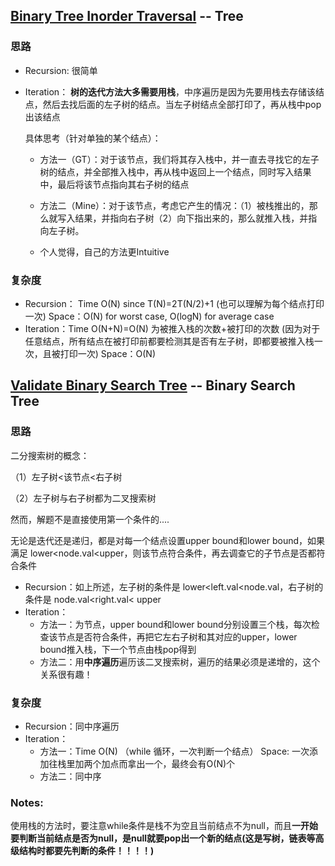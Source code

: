 ## [Binary Tree Inorder Traversal](https://leetcode.com/problems/binary-tree-inorder-traversal) -- Tree

### 思路

- Recursion: 很简单

- Iteration： **树的迭代方法大多需要用栈**，中序遍历是因为先要用栈去存储该结点，然后去找后面的左子树的结点。当左子树结点全部打印了，再从栈中pop出该结点

  具体思考（针对单独的某个结点）：

  - 方法一（GT）：对于该节点，我们将其存入栈中，并一直去寻找它的左子树的结点，并全部推入栈中，再从栈中返回上一个结点，同时写入结果中，最后将该节点指向其右子树的结点
  - 方法二（Mine）：对于该节点，考虑它产生的情况：（1）被栈推出的，那么就写入结果，并指向右子树（2）向下指出来的，那么就推入栈，并指向左子树。

  - 个人觉得，自己的方法更Intuitive

### 复杂度

- Recursion： Time O(N) since T(N)=2T(N/2)+1 (也可以理解为每个结点打印一次) Space：O(N) for worst case, O(logN) for average case
- Iteration：Time O(N+N)=O(N) 为被推入栈的次数+被打印的次数 (因为对于任意结点，所有结点在被打印前都要检测其是否有左子树，即都要被推入栈一次，且被打印一次) Space：O(N)



## [Validate Binary Search Tree](https://leetcode.com/problems/validate-binary-search-tree) -- Binary Search Tree

### 思路

二分搜索树的概念：

（1）左子树<该节点<右子树

（2）左子树与右子树都为二叉搜索树

然而，解题不是直接使用第一个条件的....

无论是迭代还是递归，都是对每一个结点设置upper bound和lower bound，如果满足 lower<node.val<upper，则该节点符合条件，再去调查它的子节点是否都符合条件

- Recursion：如上所述，左子树的条件是 lower<left.val<node.val，右子树的条件是 node.val<right.val< upper
- Iteration：
  - 方法一：为节点，upper bound和lower bound分别设置三个栈，每次检查该节点是否符合条件，再把它左右子树和其对应的upper，lower bound推入栈，下一个节点由栈pop得到
  - 方法二：用**中序遍历**遍历该二叉搜索树，遍历的结果必须是递增的，这个关系很有趣！

### 复杂度

- Recursion：同中序遍历
- Iteration：
  - 方法一：Time O(N) （while 循环，一次判断一个结点） Space: 一次添加往栈里加两个加点而拿出一个，最终会有O(N)个
  - 方法二：同中序



### Notes:

使用栈的方法时，要注意while条件是栈不为空且当前结点不为null，而且**一开始要判断当前结点是否为null，是null就要pop出一个新的结点(这是写树，链表等高级结构时都要先判断的条件！！！！)**